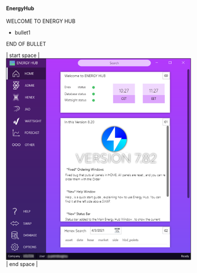 #### EnergyHub 
 WELCOME TO ENERGY HUB 

* bullet1

END OF BULLET

| start space | ![alt text](https://raw.githubusercontent.com/panospetridisoglou/Website-Pages/main/EnergyHub/energy%20hub.png) |   end space   |

